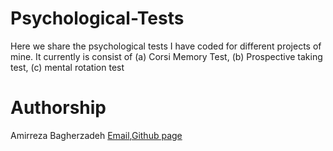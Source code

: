 # Psychological-Tests
Here we share the psychological tests I have coded for different projects of mine. It currently is consist of (a) Corsi Memory Test, (b) Prospective taking test, (c) mental rotation test
# Authorship
Amirreza Bagherzadeh [Email](mailto:abb6024@psu.edu),<a href="https://github.com/ar-zadeh">Github page</a>
